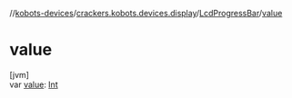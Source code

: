 //[kobots-devices](../../../index.md)/[crackers.kobots.devices.display](../index.md)/[LcdProgressBar](index.md)/[value](value.md)

# value

[jvm]\
var [value](value.md): [Int](https://kotlinlang.org/api/latest/jvm/stdlib/kotlin/-int/index.html)
